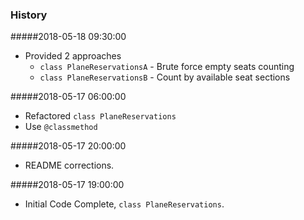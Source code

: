 ### History

#####2018-05-18 09:30:00
+ Provided 2 approaches
  + ```class PlaneReservationsA``` - Brute force empty seats counting
  + ```class PlaneReservationsB``` - Count by available seat sections

#####2018-05-17 06:00:00
+ Refactored ```class PlaneReservations```
+ Use ```@classmethod```

#####2018-05-17 20:00:00
+ README corrections.

#####2018-05-17 19:00:00
+ Initial Code Complete, ```class PlaneReservations```.
